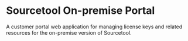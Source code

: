 # Sourcetool On-premise Portal

A customer portal web application for managing license keys and related resources for the on-premise version of Sourcetool.
